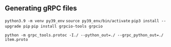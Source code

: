 ## Generating gRPC files
`python3.9 -m venv py39_env`
`source py39_env/bin/activate`
`pip3 install --upgrade pip`
`pip install grpcio-tools grpcio`

`python -m grpc_tools.protoc -I./ --python_out=./ --grpc_python_out=./ item.proto`
